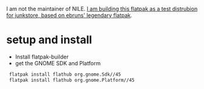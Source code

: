 I am not the maintainer of NILE.  [I am building this flatpak as a test distrubion for junkstore, based on ebruns' legendary flatpak](https://github.com/ebenbruyns/legendary-flatpak/blob/master/com.github.derrod.legendary.yml).

# setup and install

-  Install flatpak-builder
- get the GNOME SDK and Platform

```bash
 flatpak install flathub org.gnome.Sdk//45
 flatpak install flathub org.gnome.Platform//45

```

